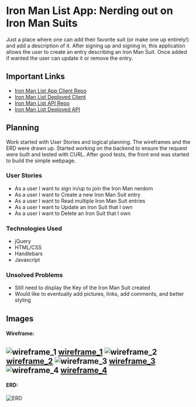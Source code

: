 # Iron Man List App: Nerding out on Iron Man Suits

Just a place where one can add their favorite suit (or make one up entirely!) and add a description of it. After signing up and signing in, this application allows the user to create an entry describing an Iron Man Suit. Once added if wanted the user can update it or remove the entry.

## Important Links

- [Iron Man List App Client Repo](https://github.com/danny-pantoja/ironmanListApp-client)
- [Iron Man List Deployed Client](https://danny-pantoja.github.io/ironmanListApp-client/)
- [Iron Man List API Repo](https://github.com/danny-pantoja/ironmanListApp-api)
- [Iron Man List Deployed API](https://git.heroku.com/stormy-coast-80026.git)

## Planning

Work started with User Stories and logical planning. The wireframes and the ERD were drawn up. Started working on the backend to ensure the request were built and tested with CURL. After good tests, the front end was started to build the simple webpage.

### User Stories

- As a user I want to sign in/up to join the Iron Man nerdom
- As a user I want to Create a new Iron Man Suit entry
- As a user I want to Read multiple Iron Man Suit entries
- As a user I want to Update an Iron Suit that I own
- As a user I want to Delete an Iron Suit that I own

### Technologies Used

- jQuery
- HTML/CSS
- Handlebars
- Javascript

### Unsolved Problems

- Still need to display the Key of the Iron Man Suit created
- Would like to eventually add pictures, links, add comments, and better styling


## Images

#### Wireframe:
![wireframe_1](https://i.imgur.com/XaoNnSJ.png)
[wireframe_1](https://i.imgur.com/XaoNnSJ.png)
![wireframe_2](https://i.imgur.com/3SyyKqa.png)
[wireframe_2](https://i.imgur.com/3SyyKqa.png)
![wireframe_3](https://i.imgur.com/lnA4ecY.png)
[wireframe_3](https://i.imgur.com/lnA4ecY.png)
![wireframe_4](https://i.imgur.com/he34mao.png)
[wireframe_4](https://i.imgur.com/he34mao.png)
---

#### ERD:
![ERD](https://i.imgur.com/NT5RmEf.png)
